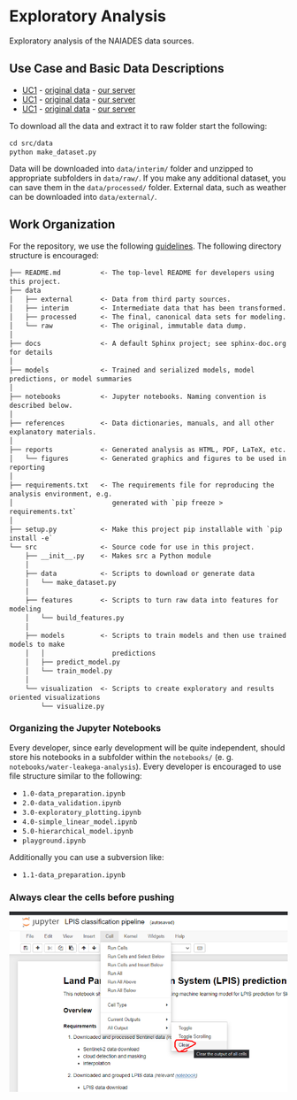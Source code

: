 # Exploratory Analysis
Exploratory analysis of the NAIADES data sources.

## Use Case and Basic Data Descriptions
* [UC1](docs/UC1.md) - [original data](https://legacy.link/here) - [our server](http://our.server.com/uc1.zip)
* [UC1](docs/UC2.md) - [original data](https://legacy.link/here) - [our server](http://our.server.com/uc2.zip)
* [UC1](docs/UC3.md) - [original data](https://legacy.link/here) - [our server](http://our.server.com/uc3.zip)

To download all the data and extract it to raw folder start the following:
```
cd src/data
python make_dataset.py
```

Data will be downloaded into `data/interim/` folder and unzipped to appropriate subfolders in `data/raw/`. If you make any additional dataset, you can save them in the `data/processed/` folder. External data, such as weather can be downloaded into `data/external/`.

## Work Organization

For the repository, we use the following [guidelines](https://drivendata.github.io/cookiecutter-data-science/). The following directory structure is encouraged:


```
├── README.md          <- The top-level README for developers using this project.
├── data
│   ├── external       <- Data from third party sources.
│   ├── interim        <- Intermediate data that has been transformed.
│   ├── processed      <- The final, canonical data sets for modeling.
│   └── raw            <- The original, immutable data dump.
│
├── docs               <- A default Sphinx project; see sphinx-doc.org for details
│
├── models             <- Trained and serialized models, model predictions, or model summaries
│
├── notebooks          <- Jupyter notebooks. Naming convention is described below.
│
├── references         <- Data dictionaries, manuals, and all other explanatory materials.
│
├── reports            <- Generated analysis as HTML, PDF, LaTeX, etc.
│   └── figures        <- Generated graphics and figures to be used in reporting
│
├── requirements.txt   <- The requirements file for reproducing the analysis environment, e.g.
│                         generated with `pip freeze > requirements.txt`
│
├── setup.py           <- Make this project pip installable with `pip install -e`
└── src                <- Source code for use in this project.
    ├── __init__.py    <- Makes src a Python module
    │
    ├── data           <- Scripts to download or generate data
    │   └── make_dataset.py
    │
    ├── features       <- Scripts to turn raw data into features for modeling
    │   └── build_features.py
    │
    ├── models         <- Scripts to train models and then use trained models to make
    │   │                 predictions
    │   ├── predict_model.py
    │   └── train_model.py
    │
    └── visualization  <- Scripts to create exploratory and results oriented visualizations
        └── visualize.py
```

### Organizing the Jupyter Notebooks

Every developer, since early development will be quite independent, should store his notebooks in a subfolder within the `notebooks/` (e. g. `notebooks/water-leakega-analysis`). Every developer is encouraged to use file structure similar to the following:

* `1.0-data_preparation.ipynb`
* `2.0-data_validation.ipynb`
* `3.0-exploratory_plotting.ipynb`
* `4.0-simple_linear_model.ipynb`
* `5.0-hierarchical_model.ipynb`
* `playground.ipynb`

Additionally you can use a subversion like:

* `1.1-data_preparation.ipynb`

### Always clear the cells before pushing
![](docs/images/jupyter_clear.png)

